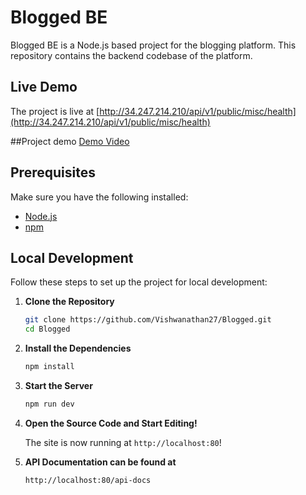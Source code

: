 # Blogged BE

Blogged BE is a Node.js based project for the blogging platform. This repository contains the backend codebase of the platform.


## Live Demo

The project is live at [http://34.247.214.210/api/v1/public/misc/health](http://34.247.214.210/api/v1/public/misc/health)

##Project demo
[Demo Video](https://youtu.be/dR-y_oV2V5w)


## Prerequisites

Make sure you have the following installed:
- [Node.js](https://nodejs.org/)
- [npm](https://www.npmjs.com/)

## Local Development

Follow these steps to set up the project for local development:

1. **Clone the Repository**

   ```bash
   git clone https://github.com/Vishwanathan27/Blogged.git
   cd Blogged

2. **Install the Dependencies**

   ```bash
   npm install
   ```
3. **Start the Server**

   ```bash
   npm run dev
   ```

4. **Open the Source Code and Start Editing!**

    The site is now running at `http://localhost:80`!

5. **API Documentation can be found at**

   ```bash
   http://localhost:80/api-docs
   ```
